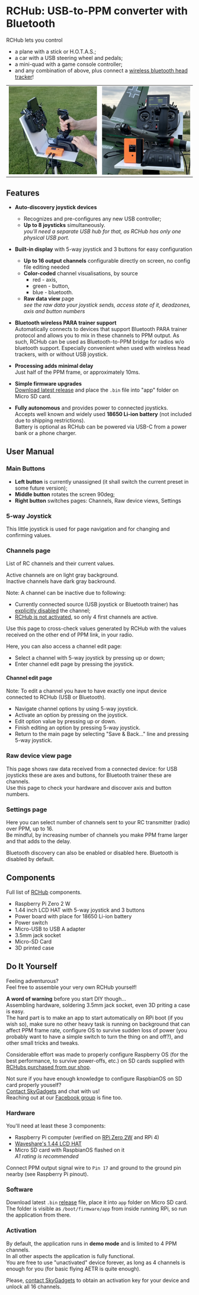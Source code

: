 # RCHub: USB-to-PPM converter with Bluetooth

RCHub lets you control
- a plane with a stick or H.O.T.A.S.;
- a car with a USB steering wheel and pedals;
- a mini-quad with a game console controller;
- and any combination of above, plus connect a [wireless bluetooth head tracker](https://github.com/ysoldak/HeadTracker)!

<table>
<tr><td>
<img width="550" src="media/RCHubAction.jpg" />
</td><td>
<img width="550" src="media/RCHubPileOfThings.jpg">
</td></tr>
</table>

## Features

- **Auto-discovery joystick devices**
  - Recognizes and pre-configures any new USB controller;
  - **Up to 8 joysticks** simultaneously.  
    _you'll need a separate USB hub for that, as RCHub has only one physical USB port._

- **Built-in display** with 5-way joystick and 3 buttons for easy configuration
  - **Up to 16 output channels** configurable directly on screen, no config file editing needed
  - **Color-coded** channel visualisations, by source
    - red - axis,
    - green - button,
    - blue - bluetooth.
  - **Raw data view** page  
    _see the raw data your joystick sends, access state of it, deadzones, axis and button numbers_

- **Bluetooth wireless PARA trainer support**  
  Automatically connects to devices that support Bluetooth PARA trainer protocol and allows you to mix in these channels to PPM output. As such, RCHub can be used as Bluetooth-to-PPM bridge for radios w/o bluetooth support. Especially convenient when used with wireless head trackers, with or without USB joystick.

- **Processing adds minimal delay**  
  Just half of the PPM frame, or approximately 10ms.

- **Simple firmware upgrades**  
  [Download latest release](https://github.com/skygadgetsab/rchub/releases) and place the `.bin` file into "app" folder on Micro SD card.

- **Fully autonomous** and provides power to connected joysticks.  
  Accepts well known and widely used **18650 Li-ion battery** (not included due to shipping restrictions).  
  Battery is optional as RCHub can be powered via USB-C from a power bank or a phone charger.

## User Manual

### Main Buttons

- **Left button** is currently unassigned (it shall switch the current preset in some future version);
- **Middle button** rotates the screen 90deg;
- **Right button** switches pages: Channels, Raw device views, Settings

### 5-way Joystick

This little joystick is used for page navigation and for changing and confirming values.

### Channels page

List of RC channels and their current values.

Active channels are on light gray background.  
Inactive channels have dark gray backround. 

Note: A channel can be inactive due to following:
  - Currently connected source (USB joystick or Bluetooth trainer) has [explicitly disabled](#channel-edit-page) the channel;
  - [RCHub is not activated](#activation), so only 4 first channels are active.

Use this page to cross-check values generated by RCHub with the values received on the other end of PPM link, in your radio.  

Here, you can also access a channel edit page:
- Select a channel with 5-way joystick by pressing up or down;
- Enter channel edit page by pressing the joystick.

#### Channel edit page

Note: To edit a channel you have to have exactly one input device connected to RCHub (USB or Bluetooth).

- Navigate channel options by using 5-way joystick.  
- Activate an option by pressing on the joystick.  
- Edit option value by pressing up or down.  
- Finish editing an option by pressing 5-way joystick.  
- Return to the main page by selecting "Save & Back..." line and pressing 5-way joystick.

### Raw device view page

This page shows raw data received from a connected device: for USB joysticks these are axes and buttons, for Bluetooth trainer these are channels.  
Use this page to check your hardware and discover axis and button numbers.

### Settings page

Here you can select number of channels sent to your RC transmitter (radio) over PPM, up to 16.  
Be mindful, by increasing number of channels you make PPM frame larger and that adds to the delay.

Bluetooth discovery can also be enabled or disabled here. Bluetooth is disabled by default.

## Components

Full list of [RCHub](https://skygadgets.shop/products/rchub) components.

- Raspberry Pi Zero 2 W
- 1.44 inch LCD HAT with 5-way joystick and 3 buttons
- Power board with place for 18650 Li-ion battery
- Power switch
- Micro-USB to USB A adapter
- 3.5mm jack socket
- Micro-SD Card
- 3D printed case

## Do It Yourself

Feeling adventurous?  
Feel free to assemble your very own RCHub yourself!

**A word of warning** before you start DIY though...  
Assembling hardware, soldering 3.5mm jack socket, even 3D priting a case is easy.  
The hard part is to make an app to start automatically on RPi boot (if you wish so), make sure no other heavy task is running on background that can affect PPM frame rate, configure OS to survive sudden loss of power (you probably want to have a simple switch to turn the thing on and off?), and other small tricks and tweaks.  

Considerable effort was made to properly configure Raspberry OS (for the best performance, to survive power-offs, etc.) on SD cards supplied with [RCHubs purchased from our shop](https://skygadgets.shop/products/rchub). 

Not sure if you have enough knowledge to configure RaspbianOS on SD card properly youself?  
[Contact SkyGadgets](https://skygadgets.shop/pages/contact) and chat with us!  
Reaching out at our [Facebook group](https://www.facebook.com/groups/242161055041994) is fine too.

### Hardware

You'll need at least these 3 components:
- Raspberry Pi computer (verified on [RPi Zero 2W](https://www.raspberrypi.com/products/raspberry-pi-zero-2-w/) and RPi 4)
- [Waveshare's 1.44 LCD HAT](https://www.waveshare.com/wiki/1.44inch_LCD_HAT)
- Micro SD card with RaspbianOS flashed on it  
  _A1 rating is recommended_

Connect PPM output signal wire to `Pin 17` and ground to the ground pin nearby (see Raspberry Pi pinout).

### Software

Download latest `.bin` [release](https://github.com/skygadgetsab/rchub/releases) file, place it into `app` folder on Micro SD card.  
The folder is visible as `/boot/firmware/app` from inside running RPi, so run the application from there.  

### Activation

By default, the application runs in **demo mode** and is limited to 4 PPM channels.  
In all other aspects the application is fully functional.  
You are free to use "unactivated" device forever, as long as 4 channels is enough for you (for basic flying AETR is quite enough).

Please, [contact SkyGadgets](https://skygadgets.shop/pages/contact) to obtain an activation key for your device and unlock all 16 channels.

